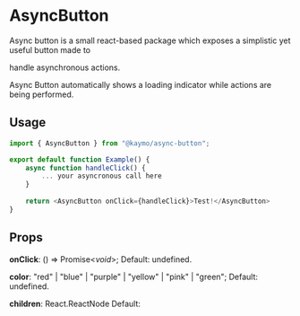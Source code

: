 
# AsyncButton

  

Async button is a small react-based package which exposes a simplistic yet useful button made to

handle asynchronous  actions.

  

Async Button automatically shows a loading indicator while actions are being performed.

  

## Usage

  

```js
import { AsyncButton } from "@kaymo/async-button";

export default function Example() {
	async function handleClick() {
		... your asyncronous call here
	}
	
	return <AsyncButton onClick={handleClick}>Test!</AsyncButton>
}

```

## Props

  

**onClick**: () => Promise<*void*>; 
Default: undefined.

**color**: "red" | "blue" | "purple" | "yellow" | "pink" | "green";
Default: undefined.

**children**: React.ReactNode 
Default: <span></span>